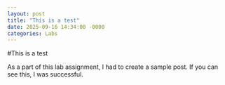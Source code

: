 ```yaml
---
layout: post
title: "This is a test"
date: 2025-09-16 14:34:00 -0000
categories: Labs
---
```

#This is a test

As a part of this lab assignment, I had to create a sample post. If you can see this, I was successful.
